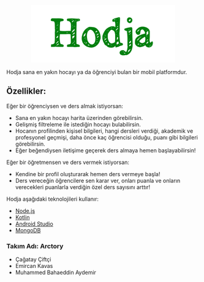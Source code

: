 <p align="center">
  <img src="https://github.com/phantom1299/Arctory-Frontend/blob/master/hodja.png" height = "150">
</p>

Hodja sana en yakın hocayı ya da öğrenciyi bulan bir mobil platformdur.

## Özellikler:

Eğer bir öğrenciysen ve ders almak istiyorsan:
* Sana en yakın hocayı harita üzerinden görebilirsin.
* Gelişmiş filtreleme ile istediğin hocayı bulabilirsin. 
* Hocanın profilinden kişisel bilgileri, hangi dersleri verdiği, akademik ve profesyonel geçmişi, daha önce kaç öğrencisi olduğu, puanı gibi bilgileri görebilirsin. 
* Eğer beğendiysen iletişime geçerek ders almaya hemen başlayabilirsin!

Eğer bir öğretmensen ve ders vermek istiyorsan:
* Kendine bir profil oluşturarak hemen ders vermeye başla! 
* Ders vereceğin öğrencilere sen karar ver, onları puanla ve onların verecekleri puanlarla verdiğin özel ders sayısını arttır!

Hodja aşağıdaki teknolojileri kullanır:

* [Node.js](https://nodejs.org/)
* [Kotlin](https://kotlinlang.org/)
* [Android Studio](https://developer.android.com/studio/index.html)
* [MongoDB](https://www.mongodb.com/scale/database-software-open-source)

### Takım Adı: **Arctory**
* Çağatay Çiftçi
* Emircan Kavas
* Muhammed Bahaeddin Aydemir